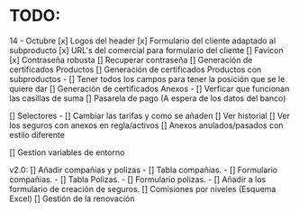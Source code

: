 # TODO:

14 - Octubre
[x] Logos del header
[x] Formulario del cliente adaptado al subproducto
[x] URL's del comercial para formulario del cliente 
[] Favicon
[x] Contraseña robusta
[] Recuperar contraseña
[] Generación de certificados Productos
[] Generación de certificados Productos con subproductos
    - [] Tener todos los campos para tener la posición que se le quiere dar
[] Generación de certificados Anexos
    - [] Verficar que funcionan las casillas de suma
[] Pasarela de pago (A espera de los datos del banco)

[] Selectores
    - [] Cambiar las tarifas y como se añaden
[] Ver historial
[] Ver los seguros con anexos en regla/activos
[] Anexos anulados/pasados con estilo diferente

[] Gestion variables de entorno

v2.0:
[] Añadir compañias y polizas
    - [] Tabla compañias.
    - [] Formulario compañias.
    - [] Tabla Polizas.
    - [] Formulario polizas.
    - [] Añadir a los formulario de creación de seguros.
[] Comisiones por niveles (Esquema Excel)
[] Gestión de la renovación

